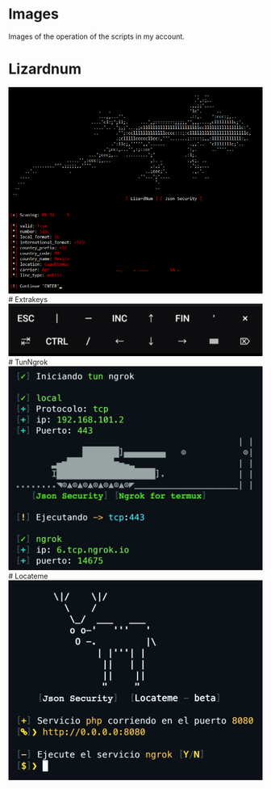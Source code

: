 # Images
Images of the operation of the scripts in my account.

# Lizardnum
<img src="https://github.com/JsonSecurity/Images/blob/main/scripts/Lizardnum.png" />
# Extrakeys
<img src="https://github.com/JsonSecurity/Images/blob/main/scripts/extrakeys.jpg" />
# TunNgrok
<img src="https://github.com/JsonSecurity/Images/blob/main/scripts/tcp.jpg" />
# Locateme
<img src="https://github.com/JsonSecurity/Images/blob/main/scripts/locateme.jpg" />
